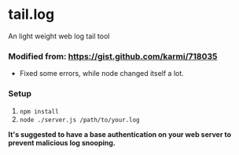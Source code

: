 # tail.log
An light weight web log tail tool

### Modified from: https://gist.github.com/karmi/718035

* Fixed some errors, while node changed itself a lot.

### Setup

1. `npm install`
2. `node ./server.js /path/to/your.log`

**It's suggested to have a base authentication on your web server to prevent malicious log snooping.**
